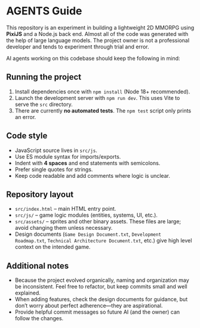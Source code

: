 # AGENTS Guide

This repository is an experiment in building a lightweight 2D MMORPG using **PixiJS** and a Node.js back end. Almost all of the code was generated with the help of large language models. The project owner is not a professional developer and tends to experiment through trial and error.

AI agents working on this codebase should keep the following in mind:

## Running the project

1. Install dependencies once with `npm install` (Node 18+ recommended).
2. Launch the development server with `npm run dev`. This uses Vite to serve the `src` directory.
3. There are currently **no automated tests**. The `npm test` script only prints an error.

## Code style

- JavaScript source lives in `src/js`.
- Use ES module syntax for imports/exports.
- Indent with **4 spaces** and end statements with semicolons.
- Prefer single quotes for strings.
- Keep code readable and add comments where logic is unclear.

## Repository layout

- `src/index.html` – main HTML entry point.
- `src/js/` – game logic modules (entities, systems, UI, etc.).
- `src/assets/` – sprites and other binary assets. These files are large; avoid changing them unless necessary.
- Design documents (`Game Design Document.txt`, `Development Roadmap.txt`, `Technical Architecture Document.txt`, etc.) give high level context on the intended game.

## Additional notes

- Because the project evolved organically, naming and organization may be inconsistent. Feel free to refactor, but keep commits small and well explained.
- When adding features, check the design documents for guidance, but don’t worry about perfect adherence—they are aspirational.
- Provide helpful commit messages so future AI (and the owner) can follow the changes.

